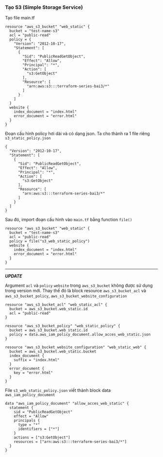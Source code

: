 ### Tạo S3 (Simple Storage Service)

Tạo file main.tf
```
resource "aws_s3_bucket" "web_static" {
  bucket = "test-name-s3"
  acl = "public-read"
  policy = {
    "Version": "2012-10-17",
    "Statement": [
      {
        "Sid": "PublicReadGetObject",
        "Effect": "Allow",
        "Principal": "*",
        "Action": [
          "s3:GetObject"
        ],
        "Resource": [
          "arn:aws:s3:::terraform-series-bai3/*"
        ]
      }
    ]
  }
  website {
    index_document = "index.html"
    error_document = "error.html"
  }
}
```
Đoạn cấu hình policy hơi dài và có dạng json. Ta cho thành ra 1 file riêng `s3_static_policy.json`
```
{
  "Version": "2012-10-17",
  "Statement": [
    {
      "Sid": "PublicReadGetObject",
      "Effect": "Allow",
      "Principal": "*",
      "Action": [
        "s3:GetObject"
      ],
      "Resource": [
        "arn:aws:s3:::terraform-series-bai3/*"
      ]
    }
  ]
}
```
Sau đó, import đoạn cấu hình vào `main.tf` bằng function `file()`
```
resource "aws_s3_bucket" "web_static" {
  bucket = "test-name-s3"
  acl = "public-read"
  policy = file("s3_web_static_policy")
  website {
    index_document = "index.html"
    error_document = "error.html"
  }
}
```
---
***UPDATE***

Argument `acl` và `policy` `website` trong `aws_s3_bucket` không được sử dụng trong version mới. Thay thế đó là block resource `aws_s3_bucket_acl` và `aws_s3_bucket_policy`, `aws_s3_bucket_website_configuration`
```
resource "aws_s3_bucket_acl" "web_static_acl" {
  bucket = aws_s3_bucket.web_static.id
  acl = "public-read"
}
```
```
resource "aws_s3_bucket_policy" "web_static_policy" {
  bucket = aws_s3_bucket.web_static.id
  policy = data.aws_iam_policy_document.allow_acces_web_static.json
}
```
```
resource "aws_s3_bucket_website_configuration" "web_static_web" {
  bucket = aws_s3_bucket.web_static.bucket
  index_document {
    suffix = "index.html"
  }
  error_document {
    key = "error.html"
  }
}
```
File `s3_web_static_policy.json` viết thành block data `aws_iam_policy_document`
```
data "aws_iam_policy_document" "allow_acces_web_static" {
  statement {
    sid = "PublicReadGetObject"
    effect = "Allow"
    principals {
      type = "*"
      identifiers = ["*"]
    }
    actions = ["s3:GetObject"]
    resources = ["arn:aws:s3:::terraform-series-bai3/*"]
  }
}
```
